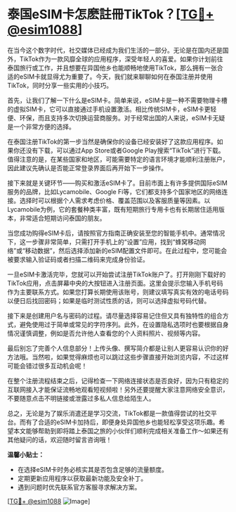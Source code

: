 # 泰国eSIM卡怎麽註冊TikTok？[[TG💪+ @esim1088](https://t.me/s/esim1088)]

在当今这个数字时代，社交媒体已经成为我们生活的一部分。无论是在国内还是国外，TikTok作为一款风靡全球的应用程序，深受年轻人的喜爱。如果你计划前往泰国旅行或工作，并且想要在异国他乡也能顺畅地使用TikTok，那么拥有一张合适的eSIM卡就显得尤为重要了。今天，我们就来聊聊如何在泰国注册并使用TikTok，同时分享一些实用的小技巧。

首先，让我们了解一下什么是eSIM卡。简单来说，eSIM卡是一种不需要物理卡槽的虚拟SIM卡，它可以直接通过手机设置激活。相比传统SIM卡，eSIM卡更轻便、环保，而且支持多次切换运营商服务。对于经常出国的人来说，eSIM卡无疑是一个非常方便的选择。

在泰国注册TikTok的第一步当然是确保你的设备已经安装好了这款应用程序。如果你还没有下载，可以通过App Store或者Google Play搜索“TikTok”进行下载。值得注意的是，在某些国家和地区，可能需要特定的语言环境才能顺利注册账户，因此建议先确认是否能正常登录界面后再开始下一步操作。

接下来就是关键环节——购买和激活eSIM卡了。目前市面上有许多提供国际eSIM服务的品牌，比如Lycamobile、Google Fi等，它们都支持多个国家地区的网络连接。选择时可以根据个人需求考虑价格、覆盖范围以及客服质量等因素。以Lycamobile为例，它的套餐种类丰富，既有短期旅行专用卡也有长期居住适用版本，非常适合短期访问泰国的朋友。

当您成功购得eSIM卡后，请按照官方指南正确安装至您的智能手机中。通常情况下，这一步骤非常简单，只需打开手机上的“设置”应用，找到“蜂窝移动网络”或“移动数据”，然后选择添加新的eSIM配置文件即可。在此过程中，您可能会被要求输入验证码或者扫描二维码来完成身份验证。

一旦eSIM卡激活完毕，您就可以开始尝试注册TikTok账户了。打开刚刚下载好的TikTok应用，点击屏幕中央的大按钮进入注册页面。这里会提示您输入手机号码作为主要联系方式。如果您打算长期使用该账号，则建议填写真实有效的电话号码以便日后找回密码；如果是临时测试性质的话，则可以选择虚拟号码代替。

接下来是创建用户名与密码的过程。请尽量选择容易记住但又具有独特性的组合方式，避免使用过于简单或常见的字符序列。此外，在设置隐私选项时也要根据自身情况谨慎调整，例如是否允许他人查看您的个人资料照片、视频等内容。

最后别忘了完善个人信息部分！上传头像、撰写简介都是让别人更容易认识你的好方法哦。当然啦，如果觉得麻烦也可以跳过这些步骤直接开始浏览内容，不过这样可能会错过很多互动机会呢！

在整个注册流程结束之后，记得检查一下网络连接状态是否良好，因为只有稳定的互联网接入才能保证流畅地观看短视频啦！另外还要提醒大家注意网络安全意识，不要随意点击不明链接或泄露过多私人信息给陌生人。

总之，无论是为了娱乐消遣还是学习交流，TikTok都是一款值得尝试的社交平台。而有了合适的eSIM卡加持后，即便身处异国他乡也能轻松享受这项乐趣。希望本文能够帮助到即将踏上泰国之旅的小伙伴们顺利完成相关准备工作～如果还有其他疑问的话，欢迎随时留言咨询哦！

**温馨小贴士：**
- 在选择eSIM卡时务必核实其是否包含足够的流量额度。
- 定期更新应用程序以获取最新功能及安全补丁。
- 遇到问题时优先联系官方客服寻求解决方案。

[[TG💪+ @esim1088](https://t.me/s/esim1088) ![Image](https://i.postimg.cc/4NQfJmqS/Snipaste-2025-05-13-00-14-12.png)]